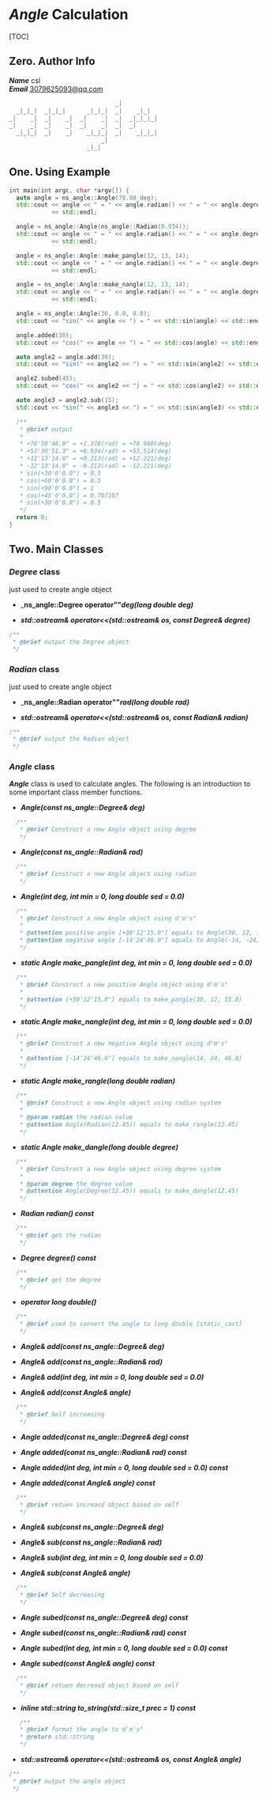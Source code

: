 # ___Angle___ Calculation

[TOC]

## Zero. Author Info

___Name___  csl  
___Email___ 3079625093@qq.com

```cpp
                              _|            
  _|_|_|  _|_|_|      _|_|_|  _|    _|_|    
_|    _|  _|    _|  _|    _|  _|  _|_|_|_|  
_|    _|  _|    _|  _|    _|  _|  _|        
  _|_|_|  _|    _|    _|_|_|  _|    _|_|_|  
                          _|                
                      _|_|                 
```

## One. Using Example

```cpp
int main(int argc, char *argv[]) {
  auto angle = ns_angle::Angle(78.98_deg);
  std::cout << angle << " = " << angle.radian() << " = " << angle.degree()
            << std::endl;

  angle = ns_angle::Angle(ns_angle::Radian(0.934));
  std::cout << angle << " = " << angle.radian() << " = " << angle.degree()
            << std::endl;

  angle = ns_angle::Angle::make_pangle(12, 13, 14);
  std::cout << angle << " = " << angle.radian() << " = " << angle.degree()
            << std::endl;

  angle = ns_angle::Angle::make_nangle(12, 13, 14);
  std::cout << angle << " = " << angle.radian() << " = " << angle.degree()
            << std::endl;

  angle = ns_angle::Angle(30, 0.0, 0.0);
  std::cout << "sin(" << angle << ") = " << std::sin(angle) << std::endl;

  angle.added(30);
  std::cout << "cos(" << angle << ") = " << std::cos(angle) << std::endl;

  auto angle2 = angle.add(30);
  std::cout << "sin(" << angle2 << ") = " << std::sin(angle2) << std::endl;

  angle2.subed(45);
  std::cout << "cos(" << angle2 << ") = " << std::cos(angle2) << std::endl;

  auto angle3 = angle2.sub(15);
  std::cout << "sin(" << angle3 << ") = " << std::sin(angle3) << std::endl;

  /**
   * @brief output
   * 
   * +78'58'48.0" = +1.378(rad) = +78.980(deg)
   * +53'30'51.3" = +0.934(rad) = +53.514(deg)
   * +12'13'14.0" = +0.213(rad) = +12.221(deg)
   * -12'13'14.0" = -0.213(rad) = -12.221(deg)
   * sin(+30'0'0.0") = 0.5
   * cos(+60'0'0.0") = 0.5
   * sin(+90'0'0.0") = 1
   * cos(+45'0'0.0") = 0.707107
   * sin(+30'0'0.0") = 0.5
   */
  return 0;
}
```
## Two. Main Classes

### ___Degree___ class



just used to create angle object

+ ___ns_angle::Degree operator""_deg(long double deg)___

+ ___std::ostream& operator<<(std::ostream& os, const Degree& degree)___
```cpp
/**
 * @brief output the Degree object
 */
```
### ___Radian___ class

just used to create angle object

+ ___ns_angle::Radian operator""_rad(long double rad)___

+ ___std::ostream& operator<<(std::ostream& os, const Radian& radian)___
```cpp
/**
 * @brief output the Radian object
 */
```

### ___Angle___ class

___Angle___ class is used to calculate angles. The following is an introduction to some important class member functions.  

+ ___Angle(const ns_angle::Degree& deg)___
```cpp
  /**
   * @brief Construct a new Angle object using degree
   */
```
+ ___Angle(const ns_angle::Radian& rad)___
```cpp
  /**
   * @brief Construct a new Angle object using radian
   */
```
+ ___Angle(int deg, int min = 0, long double sed = 0.0)___
```cpp
  /**
   * @brief Construct a new Angle object using d'm's"
   *
   * @attention positive angle [+30'12'15.0"] equals to Angle(30, 12, 15.0)
   * @attention negative angle [-14'24'46.0"] equals to Angle(-14, -24, -46.0)
   */
```
+ ___static Angle make_pangle(int deg, int min = 0, long double sed = 0.0)___
```cpp
  /**
   * @brief Construct a new positive Angle object using d'm's"
   *
   * @attention [+30'12'15.0"] equals to make_pangle(30, 12, 15.0)
   */
```
+ ___static Angle make_nangle(int deg, int min = 0, long double sed = 0.0)___
```cpp
  /**
   * @brief Construct a new negative Angle object using d'm's"
   *
   * @attention [-14'24'46.0"] equals to make_nangle(14, 24, 46.0)
   */
```
+ ___static Angle make_rangle(long double radian)___
```cpp
  /**
   * @brief Construct a new Angle object using radian system
   *
   * @param radian the radian value
   * @attention Angle(Radian(12.45)) equals to make_rangle(12.45)
   */
```
+ ___static Angle make_dangle(long double degree)___
```cpp
  /**
   * @brief Construct a new Angle object using degree system
   *
   * @param degree the degree value
   * @attention Angle(Degree(12.45)) equals to make_dangle(12.45)
   */
```
+ ___Radian radian() const___
```cpp
  /**
   * @brief get the radian
   */
```
+ ___Degree degree() const___
```cpp
  /**
   * @brief get the degree
   */
```
+ ___operator long double()___
```cpp
  /**
   * @brief used to convert the angle to long double [static_cast]
   */
```

+ ___Angle& add(const ns_angle::Degree& deg)___

+ ___Angle& add(const ns_angle::Radian& rad)___

+ ___Angle& add(int deg, int min = 0, long double sed = 0.0)___

+ ___Angle& add(const Angle& angle)___
```cpp
  /**
   * @brief Self increasing
   */
```

+ ___Angle added(const ns_angle::Degree& deg) const___

+ ___Angle added(const ns_angle::Radian& rad) const___

+ ___Angle added(int deg, int min = 0, long double sed = 0.0) const___

+ ___Angle added(const Angle& angle) const___

```cpp
  /**
   * @brief retuen increasd object based on self
   */
```

+ ___Angle& sub(const ns_angle::Degree& deg)___

+ ___Angle& sub(const ns_angle::Radian& rad)___

+ ___Angle& sub(int deg, int min = 0, long double sed = 0.0)___

+ ___Angle& sub(const Angle& angle)___

```cpp
  /**
   * @brief Self decreasing
   */
```

+ ___Angle subed(const ns_angle::Degree& deg) const___

+ ___Angle subed(const ns_angle::Radian& rad) const___

+ ___Angle subed(int deg, int min = 0, long double sed = 0.0) const___

+ ___Angle subed(const Angle& angle) const___

```cpp
  /**
   * @brief retuen decreasd object based on self
   */
```

+ ___inline std::string to_string(std::size_t prec = 1) const___
```cpp
   /**
   * @brief format the angle to d'm's"
   * @return std::string
   */
```

+ ___std::ostream& operator<<(std::ostream& os, const Angle& angle)___
```cpp
/**
 * @brief output the angle object
 */
```
